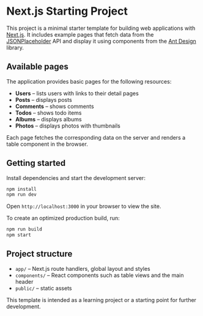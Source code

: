 # Next.js Starting Project

This project is a minimal starter template for building web applications with [Next.js](https://nextjs.org/). It includes example pages that fetch data from the [JSONPlaceholder](https://jsonplaceholder.typicode.com/) API and display it using components from the [Ant Design](https://ant.design/) library.

## Available pages

The application provides basic pages for the following resources:

- **Users** – lists users with links to their detail pages
- **Posts** – displays posts
- **Comments** – shows comments
- **Todos** – shows todo items
- **Albums** – displays albums
- **Photos** – displays photos with thumbnails

Each page fetches the corresponding data on the server and renders a table component in the browser.

## Getting started

Install dependencies and start the development server:

```bash
npm install
npm run dev
```

Open `http://localhost:3000` in your browser to view the site.

To create an optimized production build, run:

```bash
npm run build
npm start
```

## Project structure

- `app/` – Next.js route handlers, global layout and styles
- `components/` – React components such as table views and the main header
- `public/` – static assets

This template is intended as a learning project or a starting point for further development.
